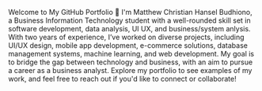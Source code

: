 Welcome to My GitHub Portfolio 👋
I'm Matthew Christian Hansel Budhiono, a Business Information Technology student with a well-rounded skill set in software development, data analysis, UI UX, and business/system anlysis. With two years of experience, I’ve worked on diverse projects, including UI/UX design, mobile app development, e-commerce solutions, database management systems, machine learning, and web development. My goal is to bridge the gap between technology and business, with an aim to pursue a career as a business analyst. Explore my portfolio to see examples of my work, and feel free to reach out if you'd like to connect or collaborate!

